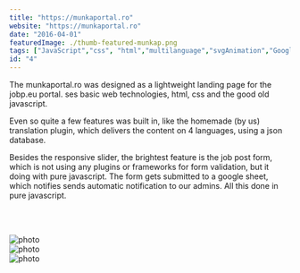 ```yaml
---
title: "https://munkaportal.ro"
website: "https://munkaportal.ro"
date: "2016-04-01"
featuredImage: ./thumb-featured-munkap.png
tags: ["JavaScript","css", "html","multilanguage","svgAnimation","GoogleSheets"  ]
id: "4"
---
```


<justify>

The munkaportal.ro was designed as a lightweight landing page for the jobp.eu portal. ses basic web technologies, html, css and the good old javascript.  

Even so quite a few features was built in, like the homemade (by us) translation plugin, which delivers the content on 4 languages, using a json database.  

 Besides the responsive slider,  the brightest feature is the job post form, which is not using any plugins or frameworks for form validation, but it doing with pure javascript. The form gets submitted to a google sheet, which notifies sends automatic notification to our admins. All this done in pure javascript.

</justify>
<br />
<br />



![photo](thumb-munkap-1.png)  
![photo](thumb-munkap-2.png)  
![photo](thumb-munkap-3.png)  